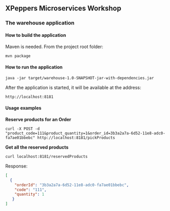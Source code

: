 ## XPeppers Microservices Workshop
### The warehouse application

#### How to build the application
Maven is needed.
From the project root folder:

`
mvn package
`

#### How to run the application

`
java -jar target/warehouse-1.0-SNAPSHOT-jar-with-dependencies.jar
`

After the application is started, it will be available at the address:

`
http://localhost:8181
`

#### Usage examples
**Reserve products for an Order**

`
curl -X POST -d "product_code=111&product_quantity=1&order_id=3b3a2a7a-6d52-11e8-adc0-fa7ae01bbebc" http://localhost:8181/pickProducts
`

**Get all the reserved products**

`
curl localhost:8181/reservedProducts
`

Response:
```json
[
  {
    "orderId": "3b3a2a7a-6d52-11e8-adc0-fa7ae01bbebc",
    "code": "111",
    "quantity": 1
   }
]
```